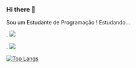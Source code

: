 ### Hi there 👋
Sou um Estudante de Programação !
  Estudando... 

. <img src="https://img.shields.io/badge/HTML-239120?style=for-the-badge&logo=html5&logoColor=white" >


 . <img src="https://img.shields.io/badge/JavaScript-323330?style=for-the-badge&logo=javascript&logoColor=F7DF1E"  >
 
 




[![Top Langs](https://github-readme-stats.vercel.app/api/top-langs/?username=jailson12)](https://github.com/anuraghazra/github-readme-stats)

